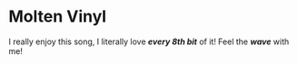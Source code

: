 # Molten Vinyl
I really enjoy this song, I literally love **_every 8th bit_** of it! Feel the **_wave_** with me!
